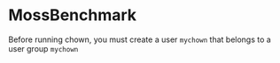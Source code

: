 # MossBenchmark
Before running chown, you must create a user ```mychown``` that belongs to a user group ```mychown```
